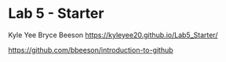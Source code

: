 # Lab 5 - Starter
Kyle Yee
Bryce Beeson
https://kyleyee20.github.io/Lab5_Starter/

https://github.com/bbeeson/introduction-to-github
